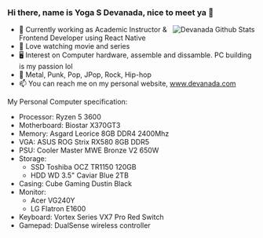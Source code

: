 ### Hi there, name is Yoga S Devanada, nice to meet ya 👋

<img align="right" src="https://github-readme-stats.vercel.app/api?username=devanada&title_color=ffffff&text_color=777&show_icons=true&icon_color=ffffff&hide_border=true&theme=dark" alt="Devanada Github Stats">

- 🔭 Currently working as Academic Instructor & Frontend Developer using React Native
- 🎥 Love watching movie and series
- 🖥️ Interest on Computer hardware, assemble and dissamble. PC building is my passion lol
- 🎵 Metal, Punk, Pop, JPop, Rock, Hip-hop
- 📫 You can reach me on my personal website, www.devanada.com

My Personal Computer specification:
- Processor: Ryzen 5 3600
- Motherboard: Biostar X370GT3
- Memory: Asgard Leorice 8GB DDR4 2400Mhz
- VGA: ASUS ROG Strix RX580 8GB DDR5
- PSU: Cooler Master MWE Bronze V2 650W
- Storage:  
  - SSD Toshiba OCZ TR1150 120GB
  - HDD WD 3.5" Caviar Blue 2TB
- Casing: Cube Gaming Dustin Black
- Monitor: 
  - Acer VG240Y
  - LG Flatron E1600
- Keyboard: Vortex Series VX7 Pro Red Switch
- Gamepad: DualSense wireless controller
